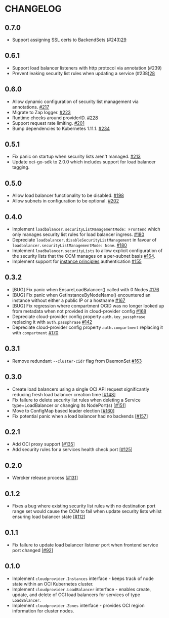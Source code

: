 # CHANGELOG

## 0.7.0

* Support assigning SSL certs to BackendSets (#243)[29]

## 0.6.1

* Support load balancer listeners with http protocol via annotation (#239)
* Prevent leaking security list rules when updating a service (#238)[28]

## 0.6.0

* Allow dynamic configuration of security list management via annotations. [#217][23]
* Migrate to Zap logger. [#223][24]
* Runtime checks around providerID. [#228][25]
* Support request rate limiting. [#201][26]
* Bump dependencies to Kubernetes 1.11.1. [#234][27]

## 0.5.1

* Fix panic on startup when security lists aren't managed. [#213][22]
* Update oci-go-sdk to 2.0.0 which includes support for load balancer tagging.

## 0.5.0

* Allow load balancer functionality to be disabled. [#198][20]
* Allow subnets in configuration to be optional. [#202][21]

## 0.4.0

 * Implement `loadbalancer.securityListManagementMode: Frontend` which only
   manages security list rules for load balancer ingress. [#180][16]
 * Depreciate `loadbalancer.disableSecurityListManagement` in favour of
   `loadbalancer.securityListManagementMode: None`. [#180][16]
 * Implement `loadbalancer.securityLists` to allow explicit configuration of the
   security lists that the CCM manages on a per-subnet basis [#164][17].
 * Implement support for [instance principles][19] authentication [#155][18]

## 0.3.2

 * [BUG] Fix panic when EnsureLoadBalancer() called with 0 Nodes [#176][11]
 * [BUG] Fix panic when GetInstanceByNodeName() encountered an instance without
   either a public IP or a hostname [#167][14]
 * [BUG] Fix regression where compartment OCID was no longer looked up from
   metadata when not provided in cloud-provider config [#168][15]
 * Depreciate cloud-provider config property `auth.key_passphrase` replacing it
   with `auth.passphrase` [#142][12]
 * Depreciate cloud-provider config property `auth.compartment` replacing it
   with `compartment` [#170][13]

## 0.3.1

 * Remove redundant `--cluster-cidr` flag from DaemonSet [#163][10]

## 0.3.0

 * Create load balancers using a single OCI API request significantly reducing fresh load balancer creation time [[#148][6]]
 * Fix failure to delete security list rules when deleting a Service type=LoadBalancer or changing its NodePort(s) [[#151][7]]
 * Move to ConfigMap based leader election [[#160][8]]
 * Fix potential panic when a load balancer had no backends [[#157][9]]

## 0.2.1

 * Add OCI proxy support [[#135][5]]
 * Add security rules for a services health check port [[#125][4]]

## 0.2.0

 * Wercker release process [[#131][3]]

## 0.1.2

 * Fixes a bug where existing security list rules with no destination port range
   set would cause the CCM to fail when update security lists whilst ensuring
   load balancer state [[#112][2]]

## 0.1.1

 * Fix failure to update load balancer listener port when frontend service port changed [[#92][1]]

## 0.1.0

 * Implement `cloudprovider.Instances` interface - keeps track of node state within an OCI Kubernetes cluster.
 * Implement `cloudprovider.LoadBalancer` interface - enables create, update, and delete of OCI load balancers for services of type `LoadBalancer`.
 * Implement `cloudprovider.Zones` interface - provides OCI region information for cluster nodes.

[1]: https://github.com/oracle/oci-cloud-controller-manager/issues/92
[2]: https://github.com/oracle/oci-cloud-controller-manager/issues/112
[3]: https://github.com/oracle/oci-cloud-controller-manager/issues/131
[4]: https://github.com/oracle/oci-cloud-controller-manager/issues/125
[5]: https://github.com/oracle/oci-cloud-controller-manager/issues/135
[6]: https://github.com/oracle/oci-cloud-controller-manager/issues/148
[7]: https://github.com/oracle/oci-cloud-controller-manager/issues/151
[8]: https://github.com/oracle/oci-cloud-controller-manager/issues/160
[9]: https://github.com/oracle/oci-cloud-controller-manager/issues/157
[10]: https://github.com/oracle/oci-cloud-controller-manager/issues/163
[11]: https://github.com/oracle/oci-cloud-controller-manager/issues/176
[12]: https://github.com/oracle/oci-cloud-controller-manager/issues/142
[13]: https://github.com/oracle/oci-cloud-controller-manager/issues/170
[14]: https://github.com/oracle/oci-cloud-controller-manager/issues/167
[15]: https://github.com/oracle/oci-cloud-controller-manager/issues/168
[16]: https://github.com/oracle/oci-cloud-controller-manager/issues/180
[17]: https://github.com/oracle/oci-cloud-controller-manager/issues/164
[18]: https://github.com/oracle/oci-cloud-controller-manager/issues/155
[19]: https://docs.us-phoenix-1.oraclecloud.com/Content/Identity/Tasks/callingservicesfrominstances.htm
[20]: https://github.com/oracle/oci-cloud-controller-manager/pull/199
[21]: https://github.com/oracle/oci-cloud-controller-manager/pull/204
[22]: https://github.com/oracle/oci-cloud-controller-manager/issues/213
[23]: https://github.com/oracle/oci-cloud-controller-manager/issues/217
[24]: https://github.com/oracle/oci-cloud-controller-manager/pull/223
[25]: https://github.com/oracle/oci-cloud-controller-manager/pull/228
[26]: https://github.com/oracle/oci-cloud-controller-manager/issues/108
[27]: https://github.com/oracle/oci-cloud-controller-manager/issues/232
[28]: https://github.com/oracle/oci-cloud-controller-manager/issues/208
[29]: https://github.com/oracle/oci-cloud-controller-manager/issues/235
